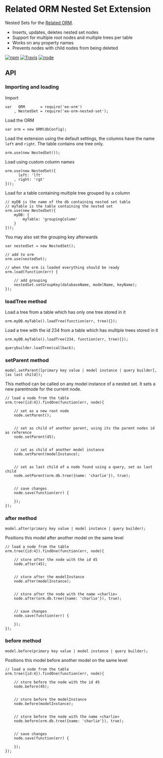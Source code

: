 # Related ORM Nested Set Extension

Nested Sets for the [Related ORM](https://www.npmjs.com/package/ee-orm).

- Inserts, updates, deletes nested set nodes
- Support for multiple root nodes and multiple trees per table
- Works on any property names
- Prevents nodes with child nodes from being deleted

[![npm](https://img.shields.io/npm/dm/ee-orm-nested-set.svg?style=flat-square)](https://www.npmjs.com/package/v)
[![Travis](https://img.shields.io/travis/eventEmitter/ee-orm-nested-set.svg?style=flat-square)](https://travis-ci.org/eventEmitter/ee-orm-nested-set)
[![node](https://img.shields.io/node/v/ee-orm-nested-set.svg?style=flat-square)](https://nodejs.org/)

## API

### Importing and loading

Import

	var   ORM 		= require('ee-orm')
		, NestedSet = require('ee-orm-nested-set');

Load the ORM

	var orm = new ORM(dbConfig);

Load the extension using the default settings, the columns have the name `left` and `right`. The table contains one tree only.

	orm.use(new NestedSet());

Load using custom column names

	orm.use(new NestedSet({
		  left: 'lft'
		, right: 'rgt'
	}));

Load for a table containing multiple tree grouped by a column

	// myDB is the name of the db containing nested set table
	// myTable is the table containing the nested set
	orm.use(new NestedSet({
		myDB: {
			myTable: 'groupingColumn'
		}
	}));

You may also set the grouping key afterwards

	var nestedSet = new NestedSet();

	// add to orm
	orm.use(nestedSet);

    // when the orm is loaded everything should be ready
    orm.load(function(err) {

    	// add grouping
    	nestedSet.setGroupKey(databaseName, modelName, keyName);
    });


### loadTree method

Load a tree from a table which has only one tree stored in it
	
	orm.myDB.myTable().loadTree(function(err, tree){});

Load a tree with the id 234 from a table which has multiple trees stored in it

	orm.myDB.myTable().loadTree(234, function(err, tree){});

	querybuilder.loadTree(callback);


### setParent method

	model.setParent([primary key value | model instance | query builder], [as last child]);

This method can be called on any model instance of a nested set. It sets a new parentnode for the current node.

	// load a node from the table
	orm.tree({id:4}).findOne(function(err, node){

		// set as a new root node
		node.setParent();


		// set as child of another parent, using its the parent nodes id as reference
		node.setParent(45);


		// set as child of another model instance
		node.setParent(modelInstance);


		// set as last child of a node found using a query, set as last child
		node.setParent(orm.db.tree({name: 'charlie'}), true);


		// save changes
		node.save(function(err) {

		});
	});


### after method

	model.after(primary key value | model instance | query builder);

Positions this model after another model on the same level

	// load a node from the table
	orm.tree({id:4}).findOne(function(err, node){

		// store after the node with the id 45
		node.after(45);


		// store after the modelInstance
		node.after(modelInstance);


		// store after the node with the name «charlie»
		node.after(orm.db.tree({name: 'charlie'}), true);


		// save changes
		node.save(function(err) {

		});
	});



### before method

	model.before(primary key value | model instance | query builder);

Positions this model before another model on the same level

	// load a node from the table
	orm.tree({id:4}).findOne(function(err, node){

		// store before the node with the id 45
		node.before(45);


		// store before the modelInstance
		node.before(modelInstance);


		// store before the node with the name «charlie»
		node.before(orm.db.tree({name: 'charlie'}), true);


		// save changes
		node.save(function(err) {

		});
	});
